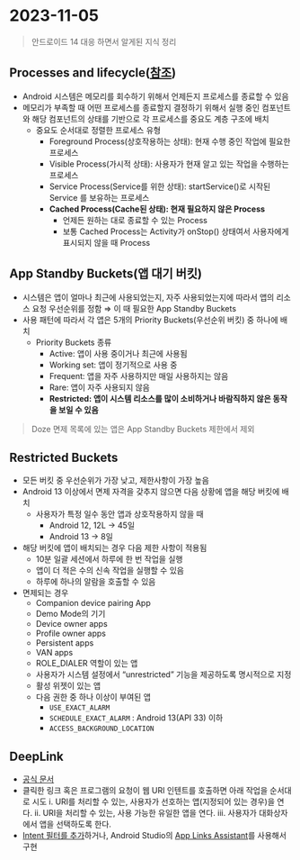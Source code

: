 # 2023-11-05

> 안드로이드 14 대응 하면서 알게된 지식 정리
## Processes and lifecycle([참조](https://developer.android.com/guide/components/activities/process-lifecycle))
- Android 시스템은 메모리를 회수하기 위해서 언제든지 프로세스를 종료할 수 있음
- 메모리가 부족할 때 어떤 프로세스를 종료할지 결정하기 위해서 실행 중인 컴포넌트와 해당 컴포넌트의 상태를 기반으로 각 프로세스를 중요도 계층 구조에 배치
    - 중요도 순서대로 정렬한 프로세스 유형
        - Foreground Process(상호작용하는 상태): 현재 수행 중인 작업에 필요한 프로세스
        - Visible Process(가시적 상태): 사용자가 현재 알고 있는 작업을 수행하는 프로세스
        - Service Process(Service를 위한 상태): startService()로 시작된 Service 를 보유하는 프로세스
        - **Cached Process(Cache된 상태): 현재 필요하지 않은 Process**
            - 언제든 원하는 대로 종료할 수 있는 Process
            - 보통 Cached Process는 Activity가 onStop() 상태여서 사용자에게 표시되지 않을 때 Process
         
## App Standby Buckets(앱 대기 버킷)
- 시스템은 앱이 얼마나 최근에 사용되었는지, 자주 사용되었는지에 따라서 앱의 리소스 요청 우선순위를 정함 ⇒ 이 때 필요한 App Standby Buckets
- 사용 패턴에 따라서 각 앱은 5개의 Priority Buckets(우선순위 버킷) 중 하나에 배치
    - Priority Buckets 종류
        - Active: 앱이 사용 중이거나 최근에 사용됨
        - Working set: 앱이 정기적으로 사용 중
        - Frequent: 앱을 자주 사용하지만 매일 사용하지는 않음
        - Rare: 앱이 자주 사용되지 않음
        - **Restricted: 앱이 시스템 리소스를 많이 소비하거나 바람직하지 않은 동작을 보일 수 있음**
> Doze 면제 목록에 있는 앱은 App Standby Buckets 제한에서 제외

## Restricted Buckets
- 모든 버킷 중 우선순위가 가장 낮고, 제한사항이 가장 높음
- Android 13 이상에서 면제 자격을 갖추지 않으면 다음 상황에 앱을 해당 버킷에 배치
    - 사용자가 특정 일수 동안 앱과 상호작용하지 않을 때
        - Android 12, 12L → 45일
        - Android 13 → 8일
- 해당 버킷에 앱이 배치되는 경우 다음 제한 사항이 적용됨
    - 10분 일괄 세션에서 하루에 한 번 작업을 실행
    - 앱이 더 적은 수의 신속 작업을 실행할 수 있음
    - 하루에 하나의 알람을 호출할 수 있음
- 면제되는 경우
    - Companion device pairing App
    - Demo Mode의 기기
    - Device owner apps
    - Profile owner apps
    - Persistent apps
    - VAN apps
    - ROLE_DIALER 역할이 있는 앱
    - 사용자가 시스템 설정에서 “unrestricted” 기능을 제공하도록 명시적으로 지정
    - 활성 위젯이 있는 앱
    - 다음 권한 중 하나 이상이 부여된 앱
        - `USE_EXACT_ALARM`
        - `SCHEDULE_EXACT_ALARM` : Android 13(API 33) 이하
        - `ACCESS_BACKGROUND_LOCATION`
     
## DeepLink
- [공식 문서](https://developer.android.com/training/app-links/deep-linking?hl=ko)
- 클릭한 링크 혹은 프로그램의 요청이 웹 URI 인텐트를 호출하면 아래 작업을 순서대로 시도
  i. URI를 처리할 수 있는, 사용자가 선호하는 앱(지정되어 있는 경우)을 연다.
  ii. URI을 처리할 수 있는, 사용 가능한 유일한 앱을 연다.
  iii. 사용자가 대화상자에서 앱을 선택하도록 한다.
- [Intent 필터를 추가](https://developer.android.com/training/app-links/deep-linking?hl=ko#handling-intents)하거나, Android Studio의 [App Links Assistant](https://developer.android.com/studio/write/app-link-indexing?hl=ko)를 사용해서 구현
